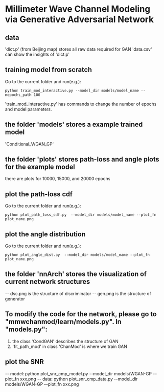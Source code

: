 # Millimeter Wave Channel Modeling via Generative Adversarial Network


## data
'dict.p' (from Beijing map) stores all raw data required for GAN
'data.csv' can show the insights of 'dict.p'

## training model from scratch	
Go to the current folder and run(e.g.):
```
python train_mod_interactive.py --model_dir models/model_name --nepochs_path 100 
```

'train_mod_interactive.py' has commands to change the number of epochs and model parameters.

## the folder 'models' stores a example trained model
'Conditional_WGAN_GP'

## the folder 'plots' stores path-loss and angle plots for the example model
there are plots for 10000, 15000, and 20000 epochs

## plot the path-loss cdf
Go to the current folder and run(e.g.):
```
python plot_path_loss_cdf.py  --model_dir models/model_name --plot_fn plot_name.png
```

## plot the angle distribution
Go to the current folder and run(e.g.):
```
python plot_angle_dist.py  --model_dir models/model_name --plot_fn plot_name.png
```

## the folder 'nnArch' stores the visualization of current network structures
-- dsc.png is the structure of discriminator
-- gen.png is the structure of generator

## To modify the code for the network, please go to "mmwchanmod/learn/models.py". In "models.py": 
1. the class 'CondGAN' describes the structure of GAN
2. 'fit_path_mod' in class 'ChanMod' is where we train GAN


## plot the SNR
-- model: python plot_snr_cmp_model.py --model_dir models/WGAN-GP --plot_fn xxx.png
-- data: python plot_snr_cmp_data.py --model_dir models/WGAN-GP --plot_fn xxx.png